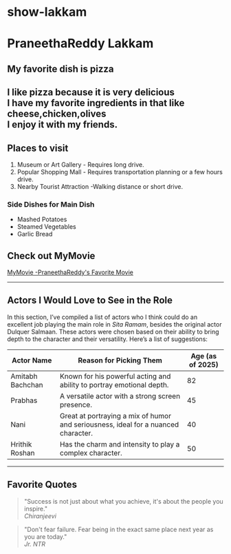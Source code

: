 # show-lakkam
# PraneethaReddy Lakkam
## My favorite dish is pizza
I like **pizza** because it is very **delicious**<br>
I have my favorite ingredients in that like cheese,**chicken**,olives<br>
I enjoy it with my **friends**.
---
## Places to visit
1. Museum or Art Gallery - Requires long drive.
3. Popular Shopping Mall - Requires transportation planning or a few hours drive.
4. Nearby Tourist Attraction -Walking distance or short drive.

### Side Dishes for Main Dish
- Mashed Potatoes  
- Steamed Vegetables  
- Garlic Bread

## Check out MyMovie
[MyMovie -PraneethaReddy's Favorite Movie](MyMovie.md)

---

## Actors I Would Love to See in the Role
In this section, I’ve compiled a list of actors who I think could do an excellent job playing the main role in *Sita Ramam*, besides the original actor Dulquer Salmaan. These actors were chosen based on their ability to bring depth to the character and their versatility. Here’s a list of suggestions:

| Actor Name             | Reason for Picking Them                                            | Age (as of 2025) |
|------------------------|--------------------------------------------------------------------|------------------|
| Amitabh Bachchan       | Known for his powerful acting and ability to portray emotional depth. | 82               |
| Prabhas                | A versatile actor with a strong screen presence.                    | 45               |
| Nani                   | Great at portraying a mix of humor and seriousness, ideal for a nuanced character. | 40               |
| Hrithik Roshan         | Has the charm and intensity to play a complex character.            | 50               |
---

## Favorite Quotes
> "Success is not just about what you achieve, it's about the people you inspire."  
*Chiranjeevi*

> "Don't fear failure. Fear being in the exact same place next year as you are today."  
*Jr. NTR*
